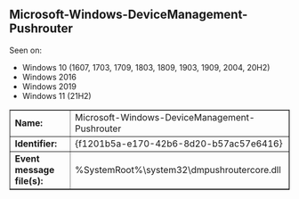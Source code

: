 ## Microsoft-Windows-DeviceManagement-Pushrouter

Seen on:
* Windows 10 (1607, 1703, 1709, 1803, 1809, 1903, 1909, 2004, 20H2)
* Windows 2016
* Windows 2019
* Windows 11 (21H2)

<table border="1" class="docutils">
  <tbody>
    <tr>
      <td><b>Name:</b></td>
      <td>Microsoft-Windows-DeviceManagement-Pushrouter</td>
    </tr>
    <tr>
      <td><b>Identifier:</b></td>
      <td>{f1201b5a-e170-42b6-8d20-b57ac57e6416}</td>
    </tr>
    <tr>
      <td><b>Event message file(s):</b></td>
      <td>%SystemRoot%\system32\dmpushroutercore.dll</td>
    </tr>
  </tbody>
</table>

&nbsp;

